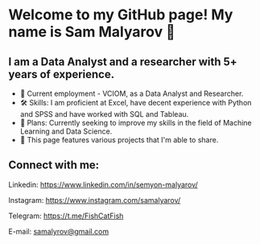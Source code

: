 # Welcome to my GitHub page! My name is Sam Malyarov 👋

## I am a Data Analyst and a researcher with 5+ years of experience.
- 💬 Current employment - VCIOM, as a Data Analyst and Researcher.
- 🛠️ Skills: I am proficient at Excel, have decent experience with Python and SPSS and have worked with SQL and Tableau.
- 🤖 Plans: Currently seeking to improve my skills in the field of Machine Learning and Data Science.
- 💾 This page features various projects that I'm able to share.

## Connect with me:
Linkedin: https://www.linkedin.com/in/semyon-malyarov/

Instagram: https://www.instagram.com/samalyarov/

Telegram: https://t.me/FishCatFish

E-mail: samalyrov@gmail.com





